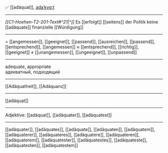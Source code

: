 ✅ [[adäquat]], [adaˈkvɑːt](https://youglish.com/pronounce/adäquat/german)

---
*[[C1-Hoehen-T2-201-Text#^21|^]]* Es [[erfolgt]] [[seitens]] der Politik keine [[adäquate]] finanzielle [[Würdigung]]

---
= [[angemessen]], [[geeignet]], [[passend]], [[ausreichen]], [[passend]], [[entsprechend]], [[angemessen]]
≈ [[entsprechend]], [[richtig]], [[geeignet]]
≠ [[unangemessen]], [[ungeeignet]], [[unpassend]]

---
adequate, appropriate  
адекватный, подходящий

---
[[Adäquatheit]], [[Adäquanz]]

---
[[adäquat]]


---
Adjektive: [[adäquat]], [[adäquater]], [[adäquatest]]

---
[[adäquater]], [[adäquates]], [[adäquate]], [[adäquaten]], [[adäquatem]], [[adäquaterer]], [[adäquateres]], [[adäquatere]], [[adäquateren]], [[adäquaterem]], [[adäquatester]], [[adäquatestes]], [[adäquateste]], [[adäquatesten]], [[adäquatestem]]

